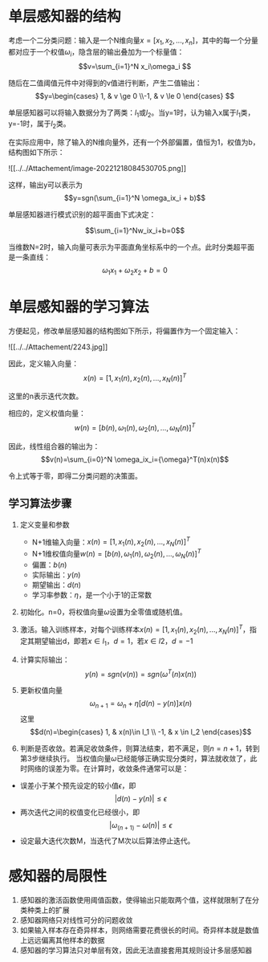 # 单层感知器的结构
考虑一个二分类问题：输入是一个N维向量$x=[x_1,x_2,...,x_n]$，其中的每一个分量都对应于一个权值$\omega_i$，隐含层的输出叠加为一个标量值：$$v=\sum_{i=1}^N x_i\omega_i $$

随后在二值阈值元件中对得到的v值进行判断，产生二值输出：$$y=\begin{cases} 1, & v \ge 0 \\-1, & v \le 0 \end{cases} $$

单层感知器可以将输入数据分为了两类：$l_1$或$l_2$。当y=1时，认为输入x属于$l_1$类，y=-1时，属于$l_2$类。

在实际应用中，除了输入的N维向量外，还有一个外部偏置，值恒为1，权值为b，结构图如下所示：

![[../../Attachement/image-20221218084530705.png]]


这样，输出y可以表示为 $$y=sgn(\sum_{i=1}^N \omega_ix_i + b)$$

单层感知器进行模式识别的超平面由下式决定：

$$\sum_{i=1}^Nw_ix_i+b=0$$

当维数N=2时，输入向量可表示为平面直角坐标系中的一个点。此时分类超平面是一条直线：
$$\omega_1x_1+\omega_2x_2 + b = 0$$

# 单层感知器的学习算法

方便起见，修改单层感知器的结构图如下所示，将偏置作为一个固定输入：

![[../../Attachement/2243.jpg]]

因此，定义输入向量：
$$x(n)=[1,x_1(n),x_2(n),...,x_N(n)]^T$$

这里的n表示迭代次数。

相应的，定义权值向量：
$$w(n)=[b(n),\omega_1(n),\omega_2(n),...,\omega_N(n)]^T$$

因此，线性组合器的输出为：
$$v(n)=\sum_{i=0}^N \omega_ix_i={\omega}^T(n)x(n)$$

令上式等于零，即得二分类问题的决策面。

## 学习算法步骤
1. 定义变量和参数
    - N+1维输入向量：$x(n)=[1,x_1(n),x_2(n),...,x_N(n)]^T$
    - N+1维权值向量$w(n)=[b(n),\omega_1(n),\omega_2(n),...,\omega_N(n)]^T$
    - 偏置：$b(n)$
    - 实际输出：$y(n)$
    - 期望输出：$d(n)$
    - 学习率参数：$\eta$，是一个小于1的正常数
2. 初始化。n=0，将权值向量$\omega$设置为全零值或随机值。
3. 激活。输入训练样本，对每个训练样本$x(n)=[1,x_1(n),x_2(n),...,x_N(n)]^T$，指定其期望输出d，即若$x \in l_1，d=1$，若$x \in l2，d=-1$
4. 计算实际输出：$$y(n)=sgn\Big(v(n)\Big)=sgn\Big({\omega}^T(n)x(n)\Big)$$
5. 更新权值向量
$$\omega_{n+1}=\omega_n + \eta [d(n)- y(n)]x(n)$$
这里
$$d(n)=\begin{cases} 1, & x(n)\in l_1 \\ -1, & x \in l_2 \end{cases}$$

6. 判断是否收敛。若满足收敛条件，则算法结束，若不满足，则$n=n+1$，转到第3步继续执行。
当权值向量$\omega$已经能够正确实现分类时，算法就收敛了，此时网络的误差为零。在计算时，收敛条件通常可以是：
- 误差小于某个预先设定的较小值$\epsilon$，即$$|d(n)-y(n)| \le \epsilon$$
- 两次迭代之间的权值变化已经很小，即$$|\omega_(n+1)-\omega(n)| \le \epsilon$$
- 设定最大迭代次数M，当迭代了M次以后算法停止迭代。

# 感知器的局限性
1. 感知器的激活函数使用阈值函数，使得输出只能取两个值，这样就限制了在分类种类上的扩展
2. 感知器网络只对线性可分的问题收敛
3. 如果输入样本存在奇异样本，则网络需要花费很长的时间。奇异样本就是数值上远远偏离其他样本的数据
4. 感知器的学习算法只对单层有效，因此无法直接套用其规则设计多层感知器